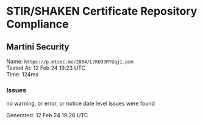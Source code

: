 # STIR/SHAKEN Certificate Repository Compliance

## Martini Security

Name: `https://p.mtsec.me/2884/L7KU33RYGqj1.pem`\
Tested At: 12 Feb 24 19:23 UTC\
Time: 124ms

### Issues

no warning, or error, or notice date level issues were found

Generated: 12 Feb 24 19:26 UTC